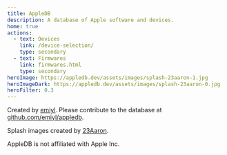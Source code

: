 ```yaml
---
title: AppleDB
description: A database of Apple software and devices.
home: true
actions:
  - text: Devices
    link: /device-selection/
    type: secondary
  - text: Firmwares
    link: firmwares.html
    type: secondary
heroImage: https://appledb.dev/assets/images/splash-23aaron-1.jpg
heroImageDark: https://appledb.dev/assets/images/splash-23aaron-0.jpg
heroFilter: 0.3
---
```


<!--<latestVersion osStr="macOS" :beta="true" startsWith="12" image="monterey"/>
<latestVersion osStr="macOS" :beta="true" startsWith="11" image="bigsur"/>
<latestVersion osStr="iOS" :beta="true" image="iphone"/>
<latestVersion osStr="watchOS" :beta="true" image="watch" :dark="false"/>
<latestVersion osStr="tvOS" :beta="true" image="tv" :dark="false"/>
<latestVersion osStr="audioOS" :beta="true" image="audio" :dark="false"/>
<latestVersion osStr="macOS" :beta="false" startsWith="12" image="monterey"/>
<latestVersion osStr="macOS" :beta="false" startsWith="11" image="bigsur"/>
<latestVersion osStr="iOS" :beta="false" image="iphone"/>
<latestVersion osStr="watchOS" :beta="false" image="watch" :dark="false"/>
<latestVersion osStr="tvOS" :beta="false" image="tv" :dark="false"/>
<latestVersion osStr="audioOS" :beta="false" image="audio" :dark="false"/>-->

Created by [emiyl](https://twitter.com/emiyl0). Please contribute to the database at [github.com/emiyl/appledb](https://github.com/emiyl/appledb).

Splash images created by [23Aaron](https://twitter.com/23Aaron_).

AppleDB is not affiliated with Apple Inc.